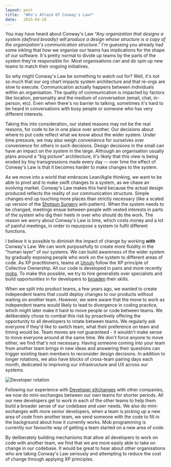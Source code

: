 ```yaml
---
layout: post
title:  "Who's Afraid Of Conway's Law?"
date:   2015-04-20 
---
```


You may have heard about Conway's Law *"Any organization that designs a system (defined broadly) will produce a design whose structure is a copy of the organization's communication structure."* I'm guessing you already had some inkling that how we organise our teams has implications for the shape of our software. It's pretty normal to divide up teams by the parts of the system they're responsible for. Most organisations can and do spin up new teams to match their ongoing initiatives. 

So why might Conway's Law be something to watch out for? Well, it's not so much that our org chart impacts system architecture and that re-orgs are slow to execute. Communication actually happens between individuals within an organisation. The quality of communication is impacted by factors like location, personality and the medium of conversation (email, chat, in-person, etc). Even when there's no barrier to talking, sometimes it's hard to be heard in conversations with busy people or someone who has very different interests.

Taking this into consideration, our stated reasons may not be the real reasons, for code to be in one place over another. Our decisions about where to put code reflect what we know about the wider system. Under time pressure, we may also weigh convenience for ourselves over convenience for others in such decisions. Design decisions in the small can have an impact on the system in the large. Although an organisation usually plans around a "big picture" architecture, it's likely that this view is being eroded by tiny transgressions made every day -- over time the effect of Conway's Law is that it becomes harder to make changes to the system. 

As we move into a world that embraces Lean/Agile thinking, we want to be able to pivot and to make swift changes to a system, as we chase an evolving market. Conway's Law makes this hard because the actual design produced reflects the reality of our communication structure. Simple changes end up touching more places than strictly necessary (like a scaled up version of the [Shotgun Surgery](http://en.wikipedia.org/wiki/Shotgun_surgery) anti-pattern). When the system needs to be changed, meetings ensue between people with vested interests in parts of the system who dig their heels in over who should do the work. The reason we worry about Conway's Law is time, which costs money and a lot of painful meetings, in order to repurpose a system to fulfil different functions.

I believe it is possible to diminish the impact of change by working **with** Conway's Law. We can work purposefully to create more fluidity in the "human layer" of our systems. We can build awareness of the wider system by gradually exposing people who work on the system to different areas of code. As XP practitioners, teams at [Unruly](http://tech.unruly.co/) follow the XP principle of Collective Ownership. All our code is developed in pairs and more recently [mobs](http://rachelcdavies.github.io/2015/04/15/mob-programming.html). To make this possible, we try to hire generalists over specialists and build opportunities in for developers to [broaden](http://rachelcdavies.github.io/2014/07/17/broadening-developer-horizons.html) their skills.

When we split into product teams, a few years ago, we wanted to create independent teams that could deploy changes to our products without waiting on another team. However, we were aware that the move to work as independent teams would likely to lead to divergence in coding practice, which might later make it hard to move people or code between teams. We deliberately chose to combat this risk by proactively offering the opportunity to all developers to rotate between teams. We regularly ask everyone if they'd like to switch team, what their preference on team and timing would be. Team moves are not guaranteed - it wouldn't make sense to move everyone around at the same time. We don't force anyone to move either, we find that's not necessary. Having someone coming into your team from another team brings in new ideas and answering their questions can trigger existing team members to reconsider design decisions. In addition to longer rotations, we also have blocks of cross-team pairing days each month, dedicated to improving our infrastructure and UX across our systems.

![Developer rotation](http://rachelcdavies.github.io/images/roundabout.jpg)

Following our experience with [Developer eXchanges](http://rachelcdavies.github.io/2014/05/12/developer-exchange.html) with other companies, we now do mini-exchanges between our own teams for shorter periods. All our new developers get to work in each of the other teams to help them build a broader sense of our codebase and user needs. We also do mini-exchanges with more senior developers, when a team is picking up a new area of code from another team, we send someone with the code to fill in the background about how it currently works. Mob programming is currently our favourite way of getting a team started on a new area of code. 

By deliberately building mechanisms that allow all developers to work on code with another team, we find that we are more easily able to take on change in our codebase. It would be great to hear about other organisations who are taking Conway's Law seriously and attempting to reduce the cost of change through applying XP principles.